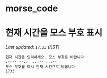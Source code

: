 # morse_code
# 현재 시간을 모스 부호 표시
<!-- MORSE_TIME_START -->
_Last updated: `17:33` (KST)_

```
현재 시간을 입력하세요. 모스 부호로 바꿉니다
.---- --... ...-- ...--
모스 부호를 다시 현재 시간으로 바꿉니다
1733
```
<!-- MORSE_TIME_END -->
